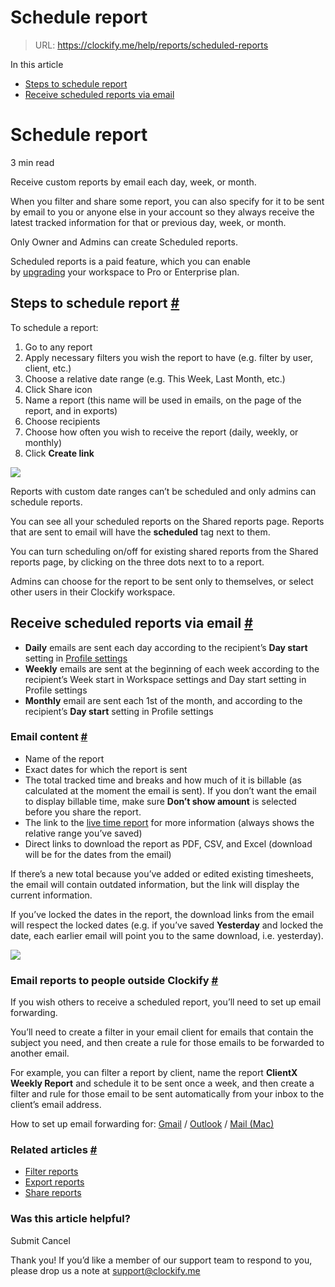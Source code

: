 # Schedule report

> URL: https://clockify.me/help/reports/scheduled-reports

In this article

* [Steps to schedule report](#steps-to-schedule-report)
* [Receive scheduled reports via email](#receive-scheduled-reports-via-email-)

# Schedule report

3 min read

Receive custom reports by email each day, week, or month.

When you filter and share some report, you can also specify for it to be sent by email to you or anyone else in your account so they always receive the latest tracked information for that or previous day, week, or month.

Only Owner and Admins can create Scheduled reports.

Scheduled reports is a paid feature, which you can enable by [upgrading](https://clockify.me/pricing) your workspace to Pro or Enterprise plan.

## Steps to schedule report [#](#steps-to-schedule-report)

To schedule a report:

1. Go to any report
2. Apply necessary filters you wish the report to have (e.g. filter by user, client, etc.)
3. Choose a relative date range (e.g. This Week, Last Month, etc.)
4. Click Share icon
5. Name a report (this name will be used in emails, on the page of the report, and in exports)
6. Choose recipients
7. Choose how often you wish to receive the report (daily, weekly, or monthly)
8. Click **Create link**

![](https://clockify.me/help/wp-content/uploads/2020/11/scheduled-rep.png)

Reports with custom date ranges can’t be scheduled and only admins can schedule reports.

You can see all your scheduled reports on the Shared reports page. Reports that are sent to email will have the **scheduled** tag next to them.

You can turn scheduling on/off for existing shared reports from the Shared reports page, by clicking on the three dots next to to a report.

Admins can choose for the report to be sent only to themselves, or select other users in their Clockify workspace.

## Receive scheduled reports via email [#](#receive-scheduled-reports-via-email)

* **Daily** emails are sent each day according to the recipient’s **Day start** setting in [Profile settings](https://clockify.me/help/administration/profile-settings)
* **Weekly** emails are sent at the beginning of each week according to the recipient’s Week start in Workspace settings and Day start setting in Profile settings
* **Monthly** email are sent each 1st of the month, and according to the recipient’s **Day start** setting in Profile settings

### Email content [#](#email-content)

* Name of the report
* Exact dates for which the report is sent
* The total tracked time and breaks and how much of it is billable (as calculated at the moment the email is sent). If you don’t want the email to display billable time, make sure **Don’t show amount** is selected before you share the report.
* The link to the [live time report](https://clockify.me/help/reports/sharing-reports) for more information (always shows the relative range you’ve saved)
* Direct links to download the report as PDF, CSV, and Excel (download will be for the dates from the email)

If there’s a new total because you’ve added or edited existing timesheets, the email will contain outdated information, but the link will display the current information.

If you’ve locked the dates in the report, the download links from the email will respect the locked dates (e.g. if you’ve saved **Yesterday** and locked the date, each earlier email will point you to the same download, i.e. yesterday).

![](https://clockify.me/help/wp-content/uploads/2024/03/scheduled-email11.png)

### Email reports to people outside Clockify [#](#email-reports-to-people-outside-clockify)

If you wish others to receive a scheduled report, you’ll need to set up email forwarding.

You’ll need to create a filter in your email client for emails that contain the subject you need, and then create a rule for those emails to be forwarded to another email.

For example, you can filter a report by client, name the report **ClientX Weekly Report** and schedule it to be sent once a week, and then create a filter and rule for those email to be sent automatically from your inbox to the client’s email address.

How to set up email forwarding for: [Gmail](https://support.google.com/mail/answer/175365?hl=en) / [Outlook](https://support.microsoft.com/en-us/office/turn-on-automatic-forwarding-in-outlook-on-the-web-7f2670a1-7fff-4475-8a3c-5822d63b0c8e) / [Mail (Mac)](https://support.apple.com/guide/mail/reply-to-forward-or-redirect-emails-mlhlp1010/mac)

### Related articles [#](#related-articles)

* [Filter reports](https://clockify.me/help/reports/filtering-reports)
* [Export reports](https://clockify.me/help/reports/exporting-reports)
* [Share reports](https://clockify.me/help/reports/sharing-reports)

### Was this article helpful?

Submit
Cancel

Thank you! If you’d like a member of our support team to respond to you, please drop us a note at support@clockify.me